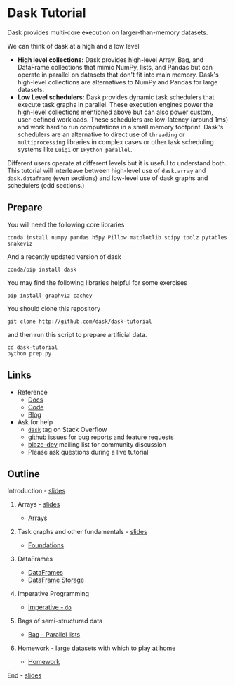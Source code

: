 Dask Tutorial
=============

Dask provides multi-core execution on larger-than-memory datasets.

We can think of dask at a high and a low level

*  **High level collections:**  Dask provides high-level Array, Bag, and DataFrame
   collections that mimic NumPy, lists, and Pandas but can operate in parallel on
   datasets that don't fit into main memory.  Dask's high-level collections are
   alternatives to NumPy and Pandas for large datasets.
*  **Low Level schedulers:** Dask provides dynamic task schedulers that
   execute task graphs in parallel.  These execution engines power the
   high-level collections mentioned above but can also power custom,
   user-defined workloads.  These schedulers are low-latency (around 1ms) and
   work hard to run computations in a small memory footprint.  Dask's
   schedulers are an alternative to direct use of `threading` or
   `multiprocessing` libraries in complex cases or other task scheduling
   systems like `Luigi` or `IPython parallel`.

Different users operate at different levels but it is useful to understand
both.  This tutorial will interleave between high-level use of `dask.array` and
`dask.dataframe` (even sections) and low-level use of dask graphs and
schedulers (odd sections.)

Prepare
-------

You will need the following core libraries

    conda install numpy pandas h5py Pillow matplotlib scipy toolz pytables snakeviz

And a recently updated version of dask

    conda/pip install dask

You may find the following libraries helpful for some exercises

    pip install graphviz cachey

You should clone this repository

    git clone http://github.com/dask/dask-tutorial

and then run this script to prepare artificial data.

    cd dask-tutorial
    python prep.py

Links
-----

*  Reference
    *  [Docs](https://dask.pydata.org/en/latest/)
    *  [Code](https://github.com/dask/dask/)
    *  [Blog](http://matthewrocklin.com/blog/)
*  Ask for help
    *   [`dask`](http://stackoverflow.com/questions/tagged/dask) tag on Stack Overflow
    *   [github issues](https://github.com/dask/dask/issues/new) for bug reports and feature requests
    *   [blaze-dev](http://groups.google.com/a/continuum.io/forum/#!forum/blaze-dev)  mailing list for community discussion
    *   Please ask questions during a live tutorial

Outline
-------

Introduction - [slides](http://dask.github.io/dask-tutorial/introduction.html)

1.  Arrays - [slides](http://dask.github.io/dask-tutorial/array.html)

    *  [Arrays](01-Array.ipynb)

2.  Task graphs and other fundamentals - [slides](http://dask.github.io/dask-tutorial/graphs.html)

    *  [Foundations](02-Foundations.ipynb)

3.  DataFrames

    *  [DataFrames](03a-DataFrame.ipynb)
    *  [DataFrame Storage](03b-DataFrame-Storage.ipynb)

4.  Imperative Programming

    *  [Imperative - `do`](04-Imperative.ipynb)

5.  Bags of semi-structured data

    *  [Bag - Parallel lists](05-Bag.ipynb)

6.  Homework - large datasets with which to play at home

    *  [Homework](Homework.ipynb)

End - [slides](http://dask.github.io/dask-tutorial/end.html)
